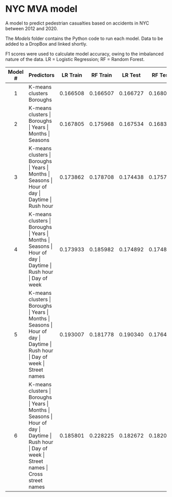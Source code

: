 # NYC MVA model

A model to predict pedestrian casualties based on accidents in NYC between 2012 and 2020.

The _Models_ folder contains the Python code to run each model. Data to be added to a DropBox and linked shortly.

F1 scores were used to calculate model accuracy, owing to the imbalanced nature of the data. LR = Logistic Regression; RF = Random Forest.

| Model # | Predictors | LR Train | RF Train | LR Test | RF Test |
| :---: | :--- | :---: | :---: | :---: | :---: |
| 1 | K-means clusters <br/> Boroughs | 0.166508 | 0.166507 | 0.166727 | 0.168079 |
| 2 | K-means clusters \| Boroughs \| Years \| Months \| Seasons | 0.167805 | 0.175968 | 0.167534 | 0.168375 |
| 3 | K-means clusters \| Boroughs \| Years \| Months \| Seasons \| Hour of day \| Daytime \| Rush hour | 0.173862 | 0.178708 | 0.174438 | 0.175753 | 
| 4 | K-means clusters \| Boroughs \| Years \| Months \| Seasons \| Hour of day \| Daytime \| Rush hour \| Day of week | 0.173933 |0.185982 | 0.174892 | 0.174815 |
| 5 | K-means clusters \| Boroughs \| Years \| Months \| Seasons \| Hour of day \| Daytime \| Rush hour \| Day of week \| Street names | 0.193007 | 0.181778 | 0.190340 | 0.176477 |
| 6 | K-means clusters \| Boroughs \| Years \| Months \| Seasons \| Hour of day \| Daytime \| Rush hour \| Day of week \| Street names \| Cross street names | 0.185801 | 0.228225 | 0.182672 | 0.182068 | 
